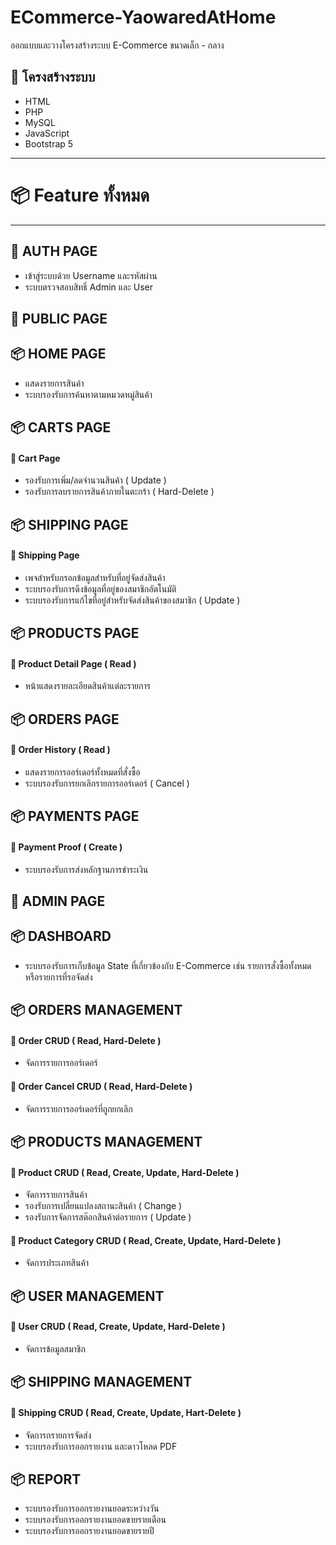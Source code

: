 # ECommerce-YaowaredAtHome
ออกแบบและวางโครงสร้างระบบ E-Commerce ขนาดเล็ก - กลาง

## 📄 โครงสร้างระบบ
- HTML
- PHP
- MySQL
- JavaScript
- Bootstrap 5

---

# 📦 Feature ทั้งหมด

---

## 🏰 AUTH PAGE
- เข้าสู่ระบบด้วย Username และรหัสผ่าน
- ระบบตรวจสอบสิทธิ์ Admin และ User

## 🏰 PUBLIC PAGE
## 📦 HOME PAGE
- แสดงรายการสินค้า
- ระบบรองรับการค้นหาตามหมวดหมู่สินค้า

## 📦 CARTS PAGE
#### 🔸 Cart Page
- รองรับการเพิ่ม/ลดจำนวนสินค้า ( Update )
- รองรับการลบรายการสินค้าภายในตะกร้า ( Hard-Delete )

## 📦 SHIPPING PAGE
#### 🔸 Shipping Page
- เพจสำหรับกรอกข้อมูลสำหรับที่อยู่จัดส่งสินค้า
- ระบบรองรับการดึงข้อมูลที่อยู่ของสมาชิกอัตโนมัติ
- ระบบรองรับการแก้ไขที่อยู่สำหรับจัดส่งสินค้าของสมาชิก ( Update )

## 📦 PRODUCTS PAGE
#### 🔸 Product Detail Page ( Read )
- หน้าแสดงรายละเอียดสินค้าแต่ละรายการ

## 📦 ORDERS PAGE
#### 🔸 Order History ( Read )
- แสดงรายการออร์เดอร์ทั้งหมดที่สั่งซื้อ
- ระบบรองรับการยกเลิกรายการออร์เดอร์ ( Cancel )

## 📦 PAYMENTS PAGE
#### 🔸 Payment Proof ( Create )
- ระบบรองรับการส่งหลักฐานการชำระเงิน

## 🏰 ADMIN PAGE
## 📦 DASHBOARD
- ระบบรองรับการเก็บข้อมูล State ที่เกี่ยวข้องกับ E-Commerce เช่น รายการสั่งซื้อทั้งหมด หรือรายการที่รอจัดส่ง

## 📦 ORDERS MANAGEMENT
#### 🔸 Order CRUD ( Read, Hard-Delete )
- จัดการรายการออร์เดอร์
#### 🔸 Order Cancel CRUD ( Read, Hard-Delete )
- จัดการรายการออร์เดอร์ที่ถูกยกเลิก

## 📦 PRODUCTS MANAGEMENT
#### 🔸 Product CRUD ( Read, Create, Update, Hard-Delete )
- จัดการรายการสินค้า
- รองรับการเปลี่ยนแปลงสถานะสินค้า ( Change )
- รองรับการจัดการสต๊อกสินค้าต่อรายการ ( Update )

#### 🔸 Product Category CRUD ( Read, Create, Update, Hard-Delete )
- จัดการประเภทสินค้า

## 📦 USER MANAGEMENT
#### 🔸 User CRUD ( Read, Create, Update, Hard-Delete )
- จัดการข้อมูลสมาชิก
  
## 📦 SHIPPING MANAGEMENT
#### 🔸 Shipping CRUD ( Read, Create, Update, Hart-Delete )
- จัดการกรายการจัดส่ง
- ระบบรองรับการออกรายงาน และดาวโหลด PDF
  
## 📦 REPORT
- ระบบรองรับการออกรายงานยอดระหว่างวัน
- ระบบรองรับการออกรายงานยอดขายรายเดือน
- ระบบรองรับการออกรายงานยอดขายรายปี
